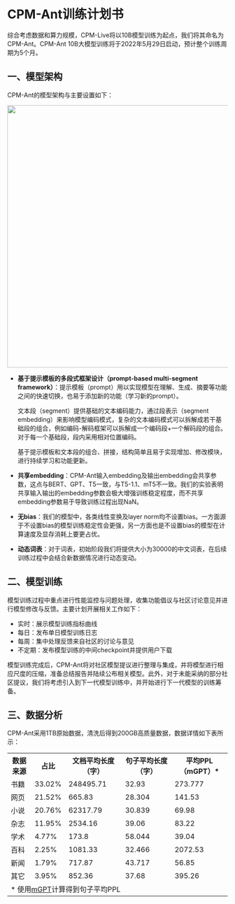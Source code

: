 # CPM-Ant训练计划书

综合考虑数据和算力规模，CPM-Live将以10B模型训练为起点，我们将其命名为CPM-Ant。CPM-Ant 10B大模型训练将于2022年5月29日启动，预计整个训练周期为5个月。

## 一、模型架构

CPM-Ant的模型架构与主要设置如下：

<div align="center">
<img src="./pics/framework.png" width="600px" />
</div>

- **基于提示模板的多段式框架设计（prompt-based multi-segment framework）**：提示模板（prompt）用以实现模型在理解、生成、摘要等功能之间的快速切换，也易于添加新的功能（学习新的prompt）。

	文本段（segment）提供基础的文本编码能力，通过段表示（segment embedding）来影响模型编码模式，复杂的文本编码模式可以拆解成若干基础段的组合，例如编码-解码框架可以拆解成一个编码段+一个解码段的组合。对于每一个基础段，段内采用相对位置编码。

	基于提示模板和文本段的组合、拼接，结构简单且易于实现增加、修改模块，进行持续学习和功能更新。

- **共享embedding**：CPM-Ant输入embedding及输出embedding会共享参数，这点与BERT、GPT、T5一致，与T5-1.1、mT5不一致。我们的实验表明共享输入输出的embedding参数会极大增强训练稳定程度，而不共享embedding参数易于导致训练过程出现NaN。
- **无bias**：我们的模型中，各类线性变换及layer norm均不设置bias。一方面源于不设置bias的模型训练稳定性会更强，另一方面也是不设置bias的模型在计算速度及显存消耗上要更占优。
- **动态词表**：对于词表，初始阶段我们将提供大小为30000的中文词表，在后续训练过程中会结合新数据情况进行动态变动。

## 二、模型训练

模型训练过程中重点进行性能监控与问题处理，收集功能倡议与社区讨论意见并进行模型修改与反馈。主要计划开展相关工作如下：
- 实时：展示模型训练指标曲线
- 每日：发布单日模型训练日志
- 每周：集中处理反馈来自社区的讨论与意见 
- 不定期：发布模型训练的中间checkpoint并提供用户下载

模型训练完成后，CPM-Ant将对社区模型提议进行整理与集成，并将模型进行相应尺度的压缩，准备总结报告并陆续公布相关模型。此外，对于未能采纳的部分社区提议，我们将考虑引入到下一代模型训练中，并开始进行下一代模型的训练筹备。

## 三、数据分析

CPM-Ant采用1TB原始数据，清洗后得到200GB高质量数据，数据详情如下表所示：

<table align="center">
<tr>
	<th>数据来源</th>
	<th>占比</th>
	<th>文档平均长度（字）</th>
	<th>句子平均长度（字）</th>
	<th>平均PPL（mGPT）*</th>
</tr>
<tr>
	<td>书籍</td>
<td>33.02%</td>
<td>248495.71</td>
<td>32.93</td>
<td>273.777</td>
</tr>
<tr>
<td>网页</td>
<td>21.52%</td>
<td>665.83</td>
<td>28.304</td>
<td>141.53</td>
</tr>
<tr>
<td>小说</td>
<td>20.76%</td>
<td>62317.79</td>
<td>30.839</td>
<td>69.98</td>
</tr>
<tr>
<td>杂志</td>
<td>11.95%</td>
<td>2534.16</td>
<td>39.06</td>
<td>83.22</td>
</tr>
<tr>
<td>学术</td>
<td>4.77%</td>
<td>173.8</td>
<td>58.044</td>
<td>39.04</td>
</tr>
<tr>
<td>百科</td>
<td>2.25%</td>
<td>1081.33</td>
<td>32.466</td>
<td>2072.53</td>
</tr>
<tr>
<td>新闻</td>
<td>1.79%</td>
<td>717.87</td>
<td>43.717</td>
<td>56.85</td>
</tr>
<tr>
<td>其它</td>
<td>3.95%</td>
<td>852.36</td>
<td>37.68</td>
<td>395.26</td>
</tr>
<tr><td colspan="5">* 使用<a href="https://huggingface.co/sberbank-ai/mGPT">mGPT</a>计算得到句子平均PPL</td></tr>
</table>
